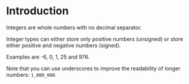 # Introduction

Integers are whole numbers with no decimal separator.

Integer types can either store only positive numbers (unsigned) or store either positive and negative numbers (signed).

Examples are -6, 0, 1, 25 and 976.

Note that you can use underscores to improve the readability of longer numbers: `1_000_000`.